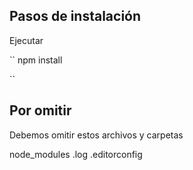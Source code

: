 ## Pasos de instalación

Ejecutar

``
npm install

``

## Por omitir

Debemos omitir estos archivos y carpetas

node_modules
.log
.editorconfig